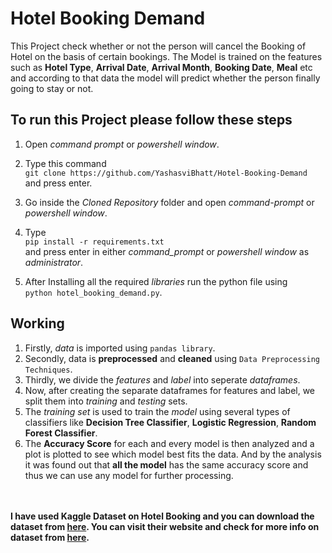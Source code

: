 # Hotel Booking Demand

This Project check whether or not the person will cancel the Booking of Hotel on the basis of certain bookings. The Model is trained on the features such as **Hotel Type**, **Arrival Date**, **Arrival Month**, **Booking Date**, **Meal** etc and according to that data the model will predict whether the person finally going to stay or not.

## To run this Project please follow these steps

1. Open _command prompt_ or _powershell window_.
2. Type this command<br>`git clone https://github.com/YashasviBhatt/Hotel-Booking-Demand`<br>and press enter.
3. Go inside the _Cloned Repository_ folder and open _command-prompt_ or _powershell window_.

4. Type<br>`pip install -r requirements.txt`<br> and press enter in either _command_prompt_ or _powershell window_ as _administrator_.
5. After Installing all the required _libraries_ run the python file using<br>`python hotel_booking_demand.py`.

## Working

1. Firstly, _data_ is imported using `pandas library`.
2. Secondly, data is **preprocessed** and **cleaned** using `Data Preprocessing Techniques`.
2. Thirdly, we divide the _features_ and _label_ into seperate _dataframes_.
3. Now, after creating the separate dataframes for features and label, we split them into _training_ and _testing_ sets.
4. The _training set_ is used to train the _model_ using several types of classifiers like **Decision Tree Classifier**, **Logistic Regression**, **Random Forest Classifier**.
5. The **Accuracy Score** for each and every model is then analyzed and a plot is plotted to see which model best fits the data. And by the analysis it was found out that **all the model** has the same accuracy score and thus we can use any model for further processing.<br><br><br>

**I have used Kaggle Dataset on Hotel Booking and you can download the dataset from [here](https://www.kaggle.com/jessemostipak/hotel-booking-demand/download). You can visit their website and check for more info on dataset from [here](https://www.kaggle.com/jessemostipak/hotel-booking-demand).**